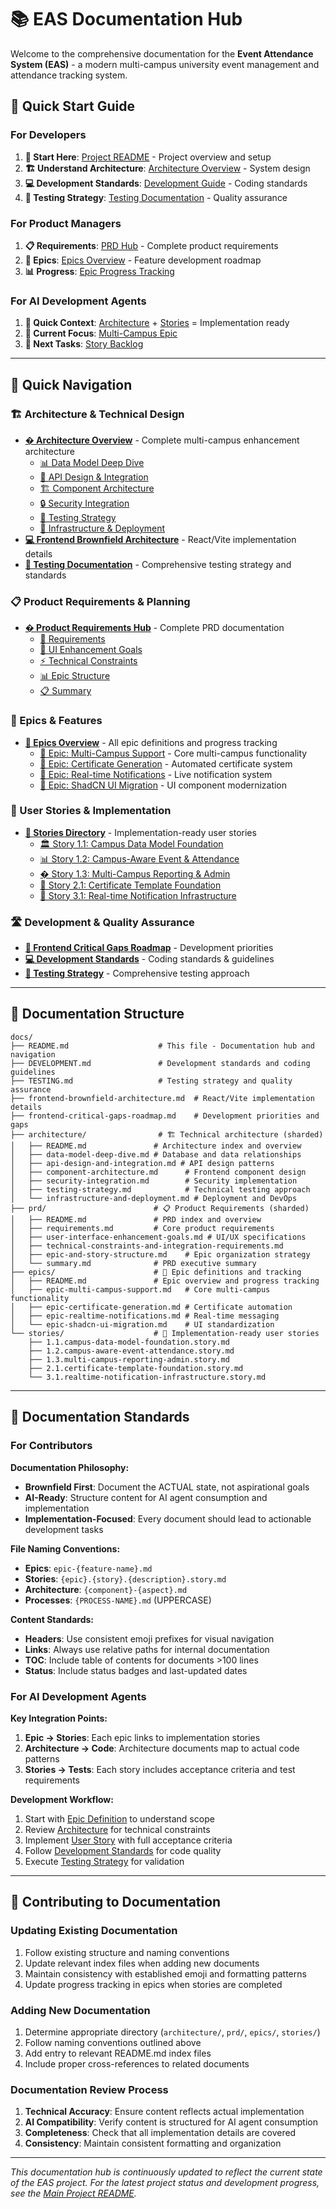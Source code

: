 # 📚 EAS Documentation Hub

Welcome to the comprehensive documentation for the **Event Attendance System (EAS)** - a modern multi-campus university event management and attendance tracking system.

## 🚀 Quick Start Guide

### **For Developers**
1. **📖 Start Here**: [Project README](../README.md) - Project overview and setup
2. **🏗️ Understand Architecture**: [Architecture Overview](architecture/) - System design
3. **💻 Development Standards**: [Development Guide](DEVELOPMENT.md) - Coding standards
4. **🧪 Testing Strategy**: [Testing Documentation](TESTING.md) - Quality assurance

### **For Product Managers**
1. **📋 Requirements**: [PRD Hub](prd/) - Complete product requirements
2. **🎯 Epics**: [Epics Overview](epics/) - Feature development roadmap
3. **📊 Progress**: [Epic Progress Tracking](epics/README.md#-epic-progress-tracking)

### **For AI Development Agents**
1. **🤖 Quick Context**: [Architecture](architecture/) + [Stories](stories/) = Implementation ready
2. **🎯 Current Focus**: [Multi-Campus Epic](epics/epic-multi-campus-support.md)
3. **📝 Next Tasks**: [Story Backlog](stories/)

---

## 🎯 Quick Navigation

### **🏗️ Architecture & Technical Design**
- **[�️ Architecture Overview](architecture/)** - Complete multi-campus enhancement architecture
  - [📊 Data Model Deep Dive](architecture/data-model-deep-dive.md)
  - [🔧 API Design & Integration](architecture/api-design-and-integration.md)
  - [🏗️ Component Architecture](architecture/component-architecture.md)
  - [🔒 Security Integration](architecture/security-integration.md)
  - [🧪 Testing Strategy](architecture/testing-strategy.md)
  - [🚀 Infrastructure & Deployment](architecture/infrastructure-and-deployment.md)
- **[💻 Frontend Brownfield Architecture](frontend-brownfield-architecture.md)** - React/Vite implementation details
- **[🧪 Testing Documentation](TESTING.md)** - Comprehensive testing strategy and standards

### **📋 Product Requirements & Planning**
- **[� Product Requirements Hub](prd/)** - Complete PRD documentation
  - [🎯 Requirements](prd/requirements.md)
  - [🎨 UI Enhancement Goals](prd/user-interface-enhancement-goals.md)
  - [⚡ Technical Constraints](prd/technical-constraints-and-integration-requirements.md)
  - [📊 Epic Structure](prd/epic-and-story-structure.md)
  - [📋 Summary](prd/summary.md)

### **🎯 Epics & Features**
- **[📂 Epics Overview](epics/)** - All epic definitions and progress tracking
  - [🏫 Epic: Multi-Campus Support](epics/epic-multi-campus-support.md) - Core multi-campus functionality
  - [📜 Epic: Certificate Generation](epics/epic-certificate-generation.md) - Automated certificate system
  - [📱 Epic: Real-time Notifications](epics/epic-realtime-notifications.md) - Live notification system
  - [🎨 Epic: ShadCN UI Migration](epics/epic-shadcn-ui-migration.md) - UI component modernization

### **📖 User Stories & Implementation**
- **[📂 Stories Directory](stories/)** - Implementation-ready user stories
  - [🏛️ Story 1.1: Campus Data Model Foundation](stories/1.1.campus-data-model-foundation.story.md)
  - [📊 Story 1.2: Campus-Aware Event & Attendance](stories/1.2.campus-aware-event-attendance.story.md)
  - [� Story 1.3: Multi-Campus Reporting & Admin](stories/1.3.multi-campus-reporting-admin.story.md)
  - [📜 Story 2.1: Certificate Template Foundation](stories/2.1.certificate-template-foundation.story.md)
  - [📱 Story 3.1: Real-time Notification Infrastructure](stories/3.1.realtime-notification-infrastructure.story.md)

### **🛣️ Development & Quality Assurance**
- **[🎯 Frontend Critical Gaps Roadmap](frontend-critical-gaps-roadmap.md)** - Development priorities
- **[💻 Development Standards](DEVELOPMENT.md)** - Coding standards & guidelines
- **[🧪 Testing Strategy](TESTING.md)** - Comprehensive testing approach

---

## 📖 Documentation Structure

```
docs/
├── README.md                    # This file - Documentation hub and navigation
├── DEVELOPMENT.md               # Development standards and coding guidelines  
├── TESTING.md                   # Testing strategy and quality assurance
├── frontend-brownfield-architecture.md  # React/Vite implementation details
├── frontend-critical-gaps-roadmap.md    # Development priorities and gaps
├── architecture/                # 🏗️ Technical architecture (sharded)
│   ├── README.md               # Architecture index and overview
│   ├── data-model-deep-dive.md # Database and data relationships
│   ├── api-design-and-integration.md # API design patterns
│   ├── component-architecture.md      # Frontend component design
│   ├── security-integration.md        # Security implementation
│   ├── testing-strategy.md            # Technical testing approach
│   └── infrastructure-and-deployment.md # Deployment and DevOps
├── prd/                        # 📋 Product Requirements (sharded)
│   ├── README.md               # PRD index and overview
│   ├── requirements.md         # Core product requirements
│   ├── user-interface-enhancement-goals.md # UI/UX specifications
│   ├── technical-constraints-and-integration-requirements.md
│   ├── epic-and-story-structure.md    # Epic organization strategy
│   └── summary.md              # PRD executive summary
├── epics/                      # 🎯 Epic definitions and tracking
│   ├── README.md               # Epic overview and progress tracking
│   ├── epic-multi-campus-support.md   # Core multi-campus functionality
│   ├── epic-certificate-generation.md # Certificate automation
│   ├── epic-realtime-notifications.md # Real-time messaging
│   └── epic-shadcn-ui-migration.md    # UI standardization
└── stories/                    # 📖 Implementation-ready user stories
    ├── 1.1.campus-data-model-foundation.story.md
    ├── 1.2.campus-aware-event-attendance.story.md
    ├── 1.3.multi-campus-reporting-admin.story.md
    ├── 2.1.certificate-template-foundation.story.md
    └── 3.1.realtime-notification-infrastructure.story.md
```

---

## 🔧 Documentation Standards

### **For Contributors**

**Documentation Philosophy:**
- **Brownfield First**: Document the ACTUAL state, not aspirational goals
- **AI-Ready**: Structure content for AI agent consumption and implementation
- **Implementation-Focused**: Every document should lead to actionable development tasks

**File Naming Conventions:**
- **Epics**: `epic-{feature-name}.md` 
- **Stories**: `{epic}.{story}.{description}.story.md`
- **Architecture**: `{component}-{aspect}.md`
- **Processes**: `{PROCESS-NAME}.md` (UPPERCASE)

**Content Standards:**
- **Headers**: Use consistent emoji prefixes for visual navigation
- **Links**: Always use relative paths for internal documentation
- **TOC**: Include table of contents for documents >100 lines
- **Status**: Include status badges and last-updated dates

### **For AI Development Agents**

**Key Integration Points:**
1. **Epic → Stories**: Each epic links to implementation stories
2. **Architecture → Code**: Architecture documents map to actual code patterns
3. **Stories → Tests**: Each story includes acceptance criteria and test requirements

**Development Workflow:**
1. Start with [Epic Definition](epics/) to understand scope
2. Review [Architecture](architecture/) for technical constraints  
3. Implement [User Story](stories/) with full acceptance criteria
4. Follow [Development Standards](DEVELOPMENT.md) for code quality
5. Execute [Testing Strategy](TESTING.md) for validation

---

## 🤝 Contributing to Documentation

### **Updating Existing Documentation**
1. Follow existing structure and naming conventions
2. Update relevant index files when adding new documents
3. Maintain consistency with established emoji and formatting patterns
4. Update progress tracking in epics when stories are completed

### **Adding New Documentation**
1. Determine appropriate directory (`architecture/`, `prd/`, `epics/`, `stories/`)
2. Follow naming conventions outlined above
3. Add entry to relevant README.md index files
4. Include proper cross-references to related documents

### **Documentation Review Process**
1. **Technical Accuracy**: Ensure content reflects actual implementation
2. **AI Compatibility**: Verify content is structured for AI agent consumption
3. **Completeness**: Check that all implementation details are covered
4. **Consistency**: Maintain consistent formatting and organization

---

*This documentation hub is continuously updated to reflect the current state of the EAS project. For the latest project status and development progress, see the [Main Project README](../README.md).*
